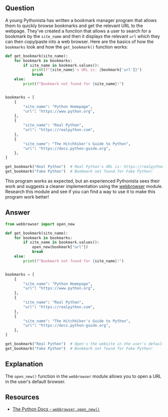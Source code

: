 ## Question

A young Pythonista has written a bookmark manager program that allows them to quickly browse bookmarks and get the relevant URL to the webpage. They've created a function that allows a user to search for a bookmark by the `site_name` and then it displays the relevant `url` which they can then copy/paste into a web browser. Here are the basics of how the `bookmarks` look and how the `get_bookmark()` function works:

```python
def get_bookmark(site_name):
    for bookmark in bookmarks:
        if site_name in bookmark.values():
            print(f"{site_name}'s URL is: {bookmark['url']}")
            break
    else:
        print(f"Bookmark not found for {site_name}!")


bookmarks = [
    {
        "site_name": "Python Homepage",
        "url": "https://www.python.org",
    },
    {
        "site_name": "Real Python",
        "url": "https://realpython.com",
    },
    {
        "site_name": "The Hitchhiker's Guide to Python",
        "url": "https://docs.python-guide.org",
    },
]

get_bookmark("Real Python")  # Real Python's URL is: https://realpython.com
get_bookmark("Fake Python")  # Bookmark not found for Fake Python!
```

This program works as expected, but an experienced Pythonista sees their work and suggests a cleaner implementation using the [webbrowser](https://docs.python.org/3/library/webbrowser.html) module. Research this module and see if you can find a way to use it to make this program work better!

## Answer

```python
from webbrowser import open_new

def get_bookmark(site_name):
    for bookmark in bookmarks:
        if site_name in bookmark.values():
            open_new(bookmark["url"])
            break
    else:
        print(f"Bookmark not found for {site_name}!")


bookmarks = [
    {
        "site_name": "Python Homepage",
        "url": "https://www.python.org",
    },
    {
        "site_name": "Real Python",
        "url": "https://realpython.com",
    },
    {
        "site_name": "The Hitchhiker's Guide to Python",
        "url": "https://docs.python-guide.org",
    },
]

get_bookmark("Real Python")  # Open's the website in the user's default browser
get_bookmark("Fake Python")  # Bookmark not found for Fake Python!
```

## Explanation

The `open_new()` function in the `webbrowser` module allows you to open a URL in the user's default browser.

## Resources

-   [The Python Docs - `webbrowser.open_new()`](https://docs.python.org/3/library/webbrowser.html#webbrowser.open_new)
